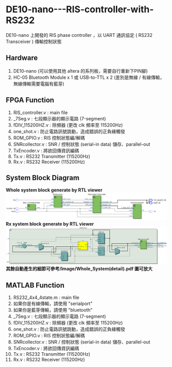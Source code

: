 # DE10-nano---RIS-controller-with-RS232
DE10-nano 上開發的 RIS phase controller ，以 UART 通訊協定 ( RS232 Transceiver ) 傳輸控制狀態

## Hardware
1. DE10-nano (可以使用其他 altera 的系列板，需要自行重新下PIN腳)
2. HC-05 Bluetooth Module x 1  或  USB-to-TTL x 2 (差別是無線 / 有線傳輸，無線傳輸需要電腦有藍芽)

## FPGA Function
1. RIS_controller.v : main file
2. _7Seg.v          : 七段顯示器的顯示電路 (7-segment)
3. fDIV_115200HZ.v  : 除頻器 (更改 clk 頻率至 115200Hz)
4. one_shot.v       : 防止電路訊號跳動，造成錯誤的正負緣觸發
5. ROM_GPIO.v       : RIS 控制狀態編/解碼
6. SNRcollector.v   : SNR / 控制狀態 (serial-in data) 儲存、parallel-out
7. TxEncoder.v      : 將欲回傳資訊編碼
8. Tx.v             : RS232 Transmitter (115200Hz)
9. Rx.v             : RS232 Receiver (115200Hz)

## System Block Diagram
**Whole system block generate by RTL viewer**
![This is an alt text.](/Image/Whole_System.png)
**Rx system block generate by RTL viewer**
![This is an alt text.](/Image/Rx.png)
**其餘自動產生的細節可參考/Image/Whole_System(detail).pdf 圖可放大**

## MATLAB Function
1. RS232_4x4_4state.m : main file
  1. 如果你是有線傳輸，請使用 "serialport"
  2. 如果你是藍芽傳輸，請使用 "bluetooth"
3. _7Seg.v          : 七段顯示器的顯示電路 (7-segment)
4. fDIV_115200HZ.v  : 除頻器 (更改 clk 頻率至 115200Hz)
5. one_shot.v       : 防止電路訊號跳動，造成錯誤的正負緣觸發
6. ROM_GPIO.v       : RIS 控制狀態編/解碼
7. SNRcollector.v   : SNR / 控制狀態 (serial-in data) 儲存、parallel-out
8. TxEncoder.v      : 將欲回傳資訊編碼
9. Tx.v             : RS232 Transmitter (115200Hz)
10. Rx.v             : RS232 Receiver (115200Hz)
